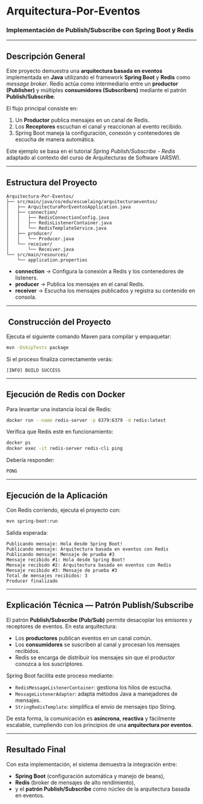 
#  Arquitectura-Por-Eventos

### Implementación de Publish/Subscribe con Spring Boot y Redis

---

## Descripción General

Este proyecto demuestra una **arquitectura basada en eventos** implementada en **Java** utilizando el framework **Spring Boot** y **Redis** como *message broker*.
Redis actúa como intermediario entre un **productor (Publisher)** y múltiples **consumidores (Subscribers)** mediante el patrón **Publish/Subscribe**.

El flujo principal consiste en:

1. Un **Productor** publica mensajes en un canal de Redis.
2. Los **Receptores** escuchan el canal y reaccionan al evento recibido.
3. Spring Boot maneja la configuración, conexión y contenedores de escucha de manera automática.

Este ejemplo se basa en el tutorial *Spring Publish/Subscribe - Redis* adaptado al contexto del curso de Arquitecturas de Software (ARSW).

---

##  Estructura del Proyecto

```
Arquitectura-Por-Eventos/
├── src/main/java/co/edu/escuelaing/arquitecturaeventos/
│   ├── ArquitecturaPorEventosApplication.java
│   ├── connection/
│   │   ├── RedisConnectionConfig.java
│   │   ├── RedisListenerContainer.java
│   │   └── RedisTemplateService.java
│   ├── producer/
│   │   └── Producer.java
│   └── receiver/
│       └── Receiver.java
└── src/main/resources/
    └── application.properties
```

* **connection** → Configura la conexión a Redis y los contenedores de listeners.
* **producer** → Publica los mensajes en el canal Redis.
* **receiver** → Escucha los mensajes publicados y registra su contenido en consola.

---

## ️ Construcción del Proyecto

Ejecuta el siguiente comando Maven para compilar y empaquetar:

```bash
mvn -DskipTests package
```

Si el proceso finaliza correctamente verás:

```
[INFO] BUILD SUCCESS
```

---

## Ejecución de Redis con Docker

Para levantar una instancia local de Redis:

```bash
docker run --name redis-server -p 6379:6379 -d redis:latest
```

Verifica que Redis esté en funcionamiento:

```bash
docker ps
docker exec -it redis-server redis-cli ping
```

Debería responder:

```
PONG
```

---

## Ejecución de la Aplicación

Con Redis corriendo, ejecuta el proyecto con:

```bash
mvn spring-boot:run
```

Salida esperada:

```
Publicando mensaje: Hola desde Spring Boot!
Publicando mensaje: Arquitectura basada en eventos con Redis
Publicando mensaje: Mensaje de prueba #3
Mensaje recibido #1: Hola desde Spring Boot!
Mensaje recibido #2: Arquitectura basada en eventos con Redis
Mensaje recibido #3: Mensaje de prueba #3
Total de mensajes recibidos: 3
Producer finalizado
```

---

## Explicación Técnica — Patrón Publish/Subscribe

El patrón **Publish/Subscribe (Pub/Sub)** permite desacoplar los emisores y receptores de eventos.
En esta arquitectura:

* Los **productores** publican eventos en un canal común.
* Los **consumidores** se suscriben al canal y procesan los mensajes recibidos.
* Redis se encarga de distribuir los mensajes sin que el productor conozca a los suscriptores.

Spring Boot facilita este proceso mediante:

* `RedisMessageListenerContainer`: gestiona los hilos de escucha.
* `MessageListenerAdapter`: adapta métodos Java a manejadores de mensajes.
* `StringRedisTemplate`: simplifica el envío de mensajes tipo String.

De esta forma, la comunicación es **asíncrona**, **reactiva** y fácilmente escalable, cumpliendo con los principios de una **arquitectura por eventos**.

---



## Resultado Final

Con esta implementación, el sistema demuestra la integración entre:

* **Spring Boot** (configuración automática y manejo de beans),
* **Redis** (broker de mensajes de alto rendimiento),
* y el **patrón Publish/Subscribe** como núcleo de la arquitectura basada en eventos.

